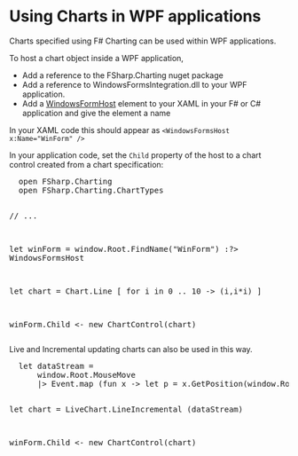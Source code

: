 # Using Charts in WPF applications

Charts specified using F# Charting can be used within WPF applications.

To host a chart object inside a WPF application, 

 * Add a reference to the FSharp.Charting nuget package
 * Add a reference to WindowsFormsIntegration.dll to your WPF application.
 * Add a [WindowsFormHost](http://msdn.microsoft.com/en-us/library/ms751761.aspx) element to your XAML in your F# or C# application and give the element a name
 
In your XAML code this should appear as ```<WindowsFormsHost x:Name="WinForm" />```

In your application code, set the `Child` property of the host to a chart control created from a chart specification:

<div><pre>
  open FSharp.Charting
  open FSharp.Charting.ChartTypes
    
  // ...
    
  let winForm = window.Root.FindName("WinForm") :?> WindowsFormsHost

  let chart = Chart.Line [ for i in 0 .. 10 -> (i,i*i) ]
       
  winForm.Child <- new ChartControl(chart)
</pre></div>


Live and Incremental updating charts can also be used in this way.

<div><pre>
  let dataStream = 
      window.Root.MouseMove 
      |> Event.map (fun x -> let p = x.GetPosition(window.Root) in p.X,p.Y )
       
  let chart = LiveChart.LineIncremental (dataStream)
      
  winForm.Child <- new ChartControl(chart)
</pre></div>
